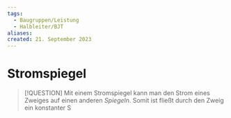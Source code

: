 ```yaml
---
tags:
  - Baugruppen/Leistung
  - Halbleiter/BJT
aliases: 
created: 21. September 2023
---
```


# Stromspiegel

> [!QUESTION] Mit einem Stromspiegel kann man den Strom eines Zweiges auf einen anderen *Spiegeln*. Somit ist fließt durch den Zweig ein konstanter S